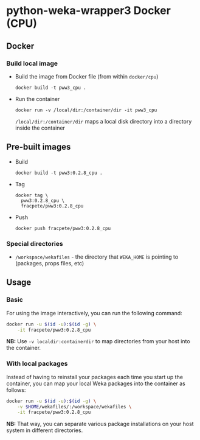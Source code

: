 # python-weka-wrapper3 Docker (CPU)

## Docker

### Build local image

* Build the image from Docker file (from within `docker/cpu`)

  ```commandline
  docker build -t pww3_cpu .
  ```
  
* Run the container

  ```commandline
  docker run -v /local/dir:/container/dir -it pww3_cpu
  ```
  `/local/dir:/container/dir` maps a local disk directory into a directory inside the container

## Pre-built images

* Build

  ```commandline
  docker build -t pww3:0.2.8_cpu .
  ```
  
* Tag

  ```commandline
  docker tag \
    pww3:0.2.8_cpu \
    fracpete/pww3:0.2.8_cpu
  ```
  
* Push

  ```commandline
  docker push fracpete/pww3:0.2.8_cpu
  ```

### Special directories

* `/workspace/wekafiles` - the directory that `WEKA_HOME` is pointing to (packages, props files, etc) 


## Usage

### Basic

For using the image interactively, you can run the following command: 

```bash
docker run -u $(id -u):$(id -g) \
    -it fracpete/pww3:0.2.8_cpu
```

**NB:** Use `-v localdir:containerdir` to map directories from your host into the container.

### With local packages

Instead of having to reinstall your packages each time you start up the container, 
you can map your local Weka packages into the container as follows: 

```bash
docker run -u $(id -u):$(id -g) \
    -v $HOME/wekafiles/:/workspace/wekafiles \
    -it fracpete/pww3:0.2.8_cpu
```

**NB:** That way, you can separate various package installations on your host system
in different directories.
